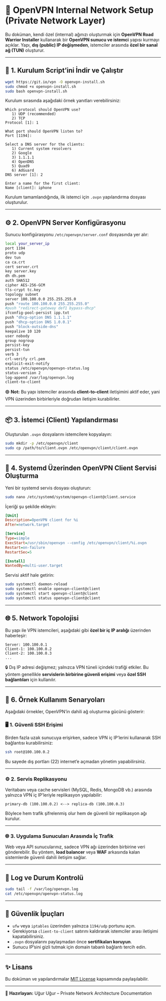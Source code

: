 # 🧩 OpenVPN Internal Network Setup (Private Network Layer)

Bu doküman, kendi özel (internal) ağınızı oluşturmak için **OpenVPN Road Warrior Installer** kullanarak bir **OpenVPN sunucu ve istemci** yapısı kurmayı açıklar.
Yapı, **dış (public) IP değişmeden**, istemciler arasında **özel bir sanal ağ (TUN)** oluşturur.

---

## 🚀 1. Kurulum Script’ini İndir ve Çalıştır

```bash
wget https://git.io/vpn -O openvpn-install.sh
sudo chmod +x openvpn-install.sh
sudo bash openvpn-install.sh
```

Kurulum sırasında aşağıdaki örnek yanıtları verebilirsiniz:

```
Which protocol should OpenVPN use?
   1) UDP (recommended)
   2) TCP
Protocol [1]: 1

What port should OpenVPN listen to?
Port [1194]: 

Select a DNS server for the clients:
   1) Current system resolvers
   2) Google
   3) 1.1.1.1
   4) OpenDNS
   5) Quad9
   6) AdGuard
DNS server [1]: 2

Enter a name for the first client:
Name [client]: iphone
```

Kurulum tamamlandığında, ilk istemci için `.ovpn` yapılandırma dosyası oluşturulur.

---

## ⚙️ 2. OpenVPN Server Konfigürasyonu

Sunucu konfigürasyonu `/etc/openvpn/server.conf` dosyasında yer alır:

```bash
local your_server_ip
port 1194
proto udp
dev tun
ca ca.crt
cert server.crt
key server.key
dh dh.pem
auth SHA512
cipher AES-256-GCM
tls-crypt tc.key
topology subnet
server 100.100.0.0 255.255.255.0
push "route 100.100.0.0 255.255.255.0"
#push "redirect-gateway def1 bypass-dhcp"
ifconfig-pool-persist ipp.txt
push "dhcp-option DNS 1.1.1.1"
push "dhcp-option DNS 1.0.0.1"
push "block-outside-dns"
keepalive 10 120
user nobody
group nogroup
persist-key
persist-tun
verb 3
crl-verify crl.pem
explicit-exit-notify
status /etc/openvpn/openvpn-status.log
status-version 2
log-append /var/log/openvpn.log
client-to-client
```

🟢 **Not:**
Bu yapı istemciler arasında **client-to-client** iletişimini aktif eder, yani VPN üzerinden birbirleriyle doğrudan iletişim kurabilirler.

---

## 📦 3. İstemci (Client) Yapılandırması

Oluşturulan `.ovpn` dosyalarını istemcilere kopyalayın:

```bash
sudo mkdir -p /etc/openvpn/client
sudo cp /path/to/client.ovpn /etc/openvpn/client/client.ovpn
```

---

## 🧠 4. Systemd Üzerinden OpenVPN Client Servisi Oluşturma

Yeni bir systemd servis dosyası oluşturun:

```bash
sudo nano /etc/systemd/system/openvpn-client@client.service
```

İçeriği şu şekilde ekleyin:

```ini
[Unit]
Description=OpenVPN client for %i
After=network.target

[Service]
Type=simple
ExecStart=/usr/sbin/openvpn --config /etc/openvpn/client/%i.ovpn
Restart=on-failure
RestartSec=5

[Install]
WantedBy=multi-user.target
```

Servisi aktif hale getirin:

```bash
sudo systemctl daemon-reload
sudo systemctl enable openvpn-client@client
sudo systemctl start openvpn-client@client
sudo systemctl status openvpn-client@client
```

---

## 🌐 5. Network Topolojisi

Bu yapı ile VPN istemcileri, aşağıdaki gibi **özel bir iç IP aralığı** üzerinden haberleşir:

```
Server: 100.100.0.1
Client-1: 100.100.0.2
Client-2: 100.100.0.3
...
```

🔒 Dış IP adresi değişmez; yalnızca VPN tüneli içindeki trafiği etkiler.
Bu yöntem genellikle **servislerin birbirine güvenli erişimi** veya **özel SSH bağlantıları** için kullanılır.

---

## 🧩 6. Örnek Kullanım Senaryoları

Aşağıdaki örnekler, OpenVPN’in dahili ağ oluşturma gücünü gösterir:

### 🖥️ 1. Güvenli SSH Erişimi

Birden fazla uzak sunucuya erişirken, sadece VPN iç IP’lerini kullanarak SSH bağlantısı kurabilirsiniz:

```bash
ssh root@100.100.0.2
```

Bu sayede dış portları (22) internet’e açmadan yönetim yapabilirsiniz.

---

### ⚙️ 2. Servis Replikasyonu

Veritabanı veya cache servisleri (MySQL, Redis, MongoDB vb.) arasında yalnızca VPN iç IP’leriyle replikasyon yapılabilir:

```
primary-db (100.100.0.2) <--> replica-db (100.100.0.3)
```

Böylece hem trafik şifrelenmiş olur hem de güvenli bir replikasyon ağı kurulur.

---

### 🌐 3. Uygulama Sunucuları Arasında İç Trafik

Web veya API sunucularınız, sadece VPN ağı üzerinden birbirine veri gönderebilir.
Bu yöntem, **load balancer** veya **WAF** arkasında kalan sistemlerde güvenli dahili iletişim sağlar.

---

## 📜 Log ve Durum Kontrolü

```bash
sudo tail -f /var/log/openvpn.log
cat /etc/openvpn/openvpn-status.log
```

---

## 🧱 Güvenlik İpuçları

* `ufw` veya `iptables` üzerinden yalnızca `1194/udp` portunu açın.
* Gerekiyorsa `client-to-client` satırını kaldırarak istemciler arası iletişimi kapatabilirsiniz.
* `.ovpn` dosyalarını paylaşmadan önce **sertifikaları koruyun**.
* Sunucu IP’sini gizli tutmak için domain tabanlı bağlantı tercih edin.

---

## ✨ Lisans

Bu doküman ve yapılandırmalar [MIT License](https://opensource.org/licenses/MIT) kapsamında paylaşılabilir.

---

📘 **Hazırlayan:**
Uğur Uğur – Private Network Architecture Documentation
